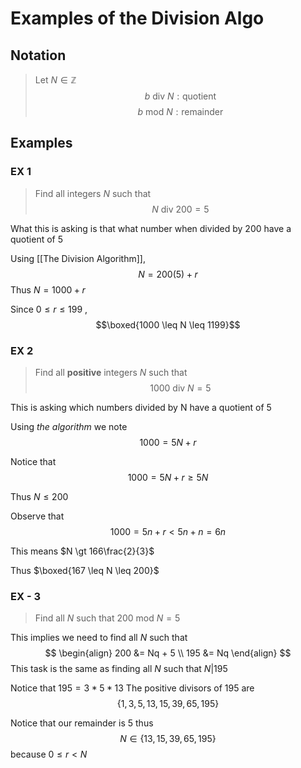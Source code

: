 # Examples of the Division Algo
## Notation
> Let $N\in\mathbb{Z}$
> $$b \text{ div } N: \text{quotient}$$
> $$b \text{ mod } N: \text{remainder}$$

## Examples
### EX 1
> Find all integers $N$ such that $$N \text{ div } 200 = 5$$

What this is asking is that what number when divided by 200 have a quotient of $5$

Using [[The Division Algorithm]],
$$N = 200(5) + r$$
Thus $N = 1000 + r$

Since $0\leq r\leq 199$ , 
$$\boxed{1000 \leq N \leq 1199}$$

### EX 2
> Find all **positive** integers $N$ such that $$1000 \text{ div } N = 5$$ 

This is asking which numbers divided by N have a quotient of $5$

Using *the algorithm* we note
$$1000 = 5N + r$$

Notice that 
$$1000 = 5N + r \geq 5N$$

Thus $N \leq 200$

Observe that 
$$1000 = 5n+r \lt 5n+n = 6n$$

This means $N \gt 166\frac{2}{3}$

Thus $\boxed{167 \leq N \leq 200}$

### EX - 3
> Find all $N$ such that $200 \text{ mod } N = 5$ 

This implies we need to find all $N$ such that 
$$
\begin{align}
	200 &= Nq + 5 \\
	195 &= Nq
\end{align}
$$
This task is the same as finding all $N$ such that $N|195$

Notice that $195 = 3 * 5 * 13$
The positive divisors of $195$ are 
$$
\{1, 3, 5, 13, 15, 39, 65, 195\}
$$

Notice that our remainder is $5$ thus 
$$N\in\{13, 15, 39, 65, 195\}$$
because $0\leq r\lt N$